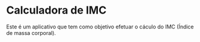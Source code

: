 # Calculadora de IMC

Este é um aplicativo que tem como objetivo efetuar o cáculo do IMC (Índice de massa corporal).
